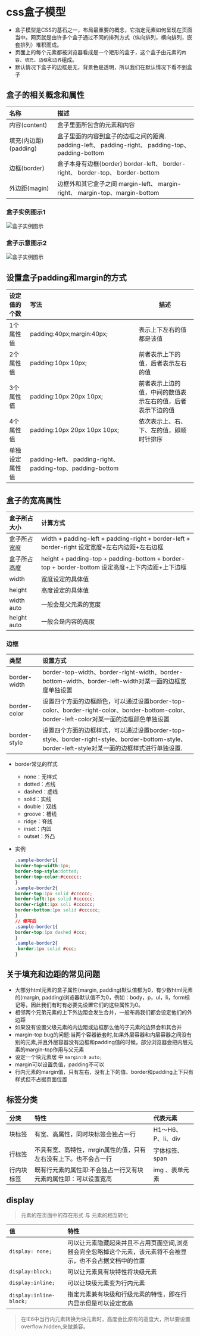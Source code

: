 # css盒子模型

- 盒子模型是CSS的基石之一，布局最重要的概念，它指定元素如何呈现在页面当中。网页就是由许多个盒子通过不同的排列方式（纵向排列，横向排列，嵌套排列）堆积而成。
- 页面上的每个元素都被浏览器看成是一个矩形的盒子，这个盒子由元素的`内容`、`填充`、`边框`和`边界`组成。
- 默认情况下盒子的边框是无，背景色是透明，所以我们在默认情况下看不到盒子

## 盒子的相关概念和属性

| 名称                   | 描述                                                         |
| :--------------------- | :----------------------------------------------------------- |
| 内容(content)          | 盒子里面所包含的元素和内容                                   |
| 填充(内边距) (padding) | 盒子里面的内容到盒子的边框之间的距离. padding-left、 padding-right、 padding-top、padding-bottom |
| 边框(border)           | 盒子本身有边框(border) border-left、 border-right、 border-top、 border-bottom |
| 外边距(magin)          | 边框外和其它盒子之间 margin-left、 margin-right、 margin-top、margin-bottom |

### 盒子实例图示1

![盒子实例图示](/blog/img/html/2016-12-13_010759.png)

### 盒子示意图示2

![盒子实例图示](/blog/img/html/2016-12-13_011313.png)

## 设置盒子padding和margin的方式

| 设定值的个数   | 写法                                                       | 描述                                                       |
| :------------- | :--------------------------------------------------------- | ---------------------------------------------------------- |
| 1个属性值      | padding:40px;margin:40px;                                  | 表示上下左右的值都是该值                                   |
| 2个属性值      | padding:10px 10px;                                         | 前者表示上下的值，后者表示左右的值                         |
| 3个属性值      | padding:10px 20px 10px;                                    | 前者表示上边的值，中间的数值表示左右的值，后者表示下边的值 |
| 4个属性值      | padding:10px 20px 10px 10px;                               | 依次表示上、右、下、左的值，即顺时针排序                   |
| 单独设定属性值 | padding-left、 padding-right、 padding-top、padding-bottom |                                                            |

## 盒子的宽高属性

| 盒子所占大小 | 计算方式                                                     |
| :----------- | :----------------------------------------------------------- |
| 盒子所占宽度 | width + padding-left + padding-right + border-left + border-right 设定宽度+左右内边距+左右边框 |
| 盒子所占高度 | height + padding-top + padding-bottom + border-top + border-bottom 设定高度+上下内边距+上下边框 |
| width        | 宽度设定的具体值                                             |
| height       | 高度设定的具体值                                             |
| width auto   | 一般会是父元素的宽度                                         |
| height auto  | 一般会是内容的高度                                           |

### 边框

| 类型         | 设置方式                                                     |
| :----------- | :----------------------------------------------------------- |
| border-width | border-top-width、border-right-width、border-bottom-width、border-left-width对某一面的边框宽度单独设置 |
| border-color | 设置四个方面的边框颜色，可以通过设置border-top-color、border-right-color、border-bottom-color、border-left-color对某一面的边框颜色单独设置 |
| border-style | 设置四个方面的边框样式，可以通过设置border-top-style、border-right-style、border-bottom-style、border-left-style对某一面的边框样式进行单独设置. |

- border常见的样式

  - none：无样式
  - dotted：点线
  - dashed：虚线
  - solid：实线
  - double：双线
  - groove：槽线
  - ridge：脊线
  - inset：内凹
  - outset：外凸

- 实例

  ```css
  .sample-border1{
  border-top-width:1px;
  border-top-style:dotted;
  border-top-color:#cccccc;
  }
  .sample-border2{
  border-top:1px solid #cccccc;
  border-left:1px solid #cccccc;
  border-right:1px soli #cccccc;
  border-bottom:1px solid #cccccc;
  }
  // 缩写后
  .sample-border1{
  border-top:1px dashed #ccc;
  }
  .sample-border2{
   border:1px solid #ccc;
  }
  ```

## 关于填充和边距的常见问题

- 大部分html元素的盒子属性(margin, padding)默认值都为0，有少数html元素的(margin, padding)浏览器默认值不为0，例如：body，p，ul，li，form标记等，因此我们有时有必要先设置它们的这些属性为0。
- 相邻两个兄弟元素的上下外边距会发生合并，一般布局我们都会设定他们的外边距
- 如果没有设置父级元素的内边距或边框那么他的子元素的边界会和其合并
- margin-top bug的问题:当两个容器嵌套时,如果外层容器和内层容器之间没有别的元素,并且外层容器没有边框和padding值的时候，部分浏览器会把内层元素的margin-top作用与父元素
- 设定一个块元素居 中 `margin:0 auto;`
- margin可以设置负值，padding不可以
- 行内元素的margin值，只有左右，没有上下的值、border和padding上下只有样式但不占据页面位置

## 标签分类

| 分类       | 特性                                                         | 代表元素           |
| :--------- | :----------------------------------------------------------- | :----------------- |
| 块标签     | 有宽、高属性，同时块标签会独占一行                           | H1～H6、P、li、div |
| 行标签     | 不具有宽、高特性，mrgin属性的值，只有左右没有上下。也不会占一行 | 字体标签、span     |
| 行内块标签 | 既有行元素的属性即:不会独占一行又有块元素的属性即：可以设置宽高 | img 、表单元素     |

## display

> 元素的在页面中的存在形式 与 元素的相互转化

| 值                      | 特性                                                         |
| :---------------------- | :----------------------------------------------------------- |
| `display: none;`        | 可以让元素隐藏起来并且不占用页面空间,浏览器会完全忽略掉这个元素，该元素将不会被显示，也不会占据文档中的位置 |
| `display:block;`        | 可以让元素具有块特性将块级元素                               |
| `display:inline;`       | 可以让块级元素变为行内元素                                   |
| `display:inline-block;` | 指定元素兼有块级和行级元素的特性，即在行内显示但是可以设定宽高 |

> 在IE6中当行内元素转换为块元素时，高度会比原有的高度大，所以要设置overflow:hidden,来做兼容。
